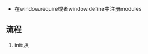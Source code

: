 - 在window.require或者window.define中注册modules

 ## 流程
 1. init:从<script>标签中获取data-main的src，调用loadJS加载main.js。
 -------------------main.js加载中
 2. main.js里执行window.require函数。
 -------------------require函数执行中
 3. 将main模块注册到modules中
 4. 将main模块加入loadingsIds队列中，表示main加载中。
 5. 调用loadDepsModule先加载main模块依赖的其他模块。
 -------------------loadDepsModule函数执行中
 6. forEach调用loadJS加载main模块依赖的其他模块,并注册checkDeps为回调函数。
 -------------------checkDeps回调执行中
 7.遍历加载队列的所有节点 
 8.比如当前遍历到节点A,依赖B,C。那么遍历A的依赖列表，如果发现B,C都加载完成，就执行A的回调函数。
 9.然后将A的回调结果保存在module[A].exports,然后将A模块的加载状态设置为完成。
 10.递归调用checkDeps,即回到第7步
 
 ## 循环依赖检测
 1. 
 
 ## 几个地方出现了回调
 1. 执行loadJs加载某模块.js文件后执行了一次回调
   - 该次回调主要工作是检测loadingsIds队列，然后判断每个已注册模块是否可以更新加载状态。
 2. 某模块require或者define完成后执行了一次回调
 
 ## 依赖树
 从main.js出发，树形展开遍历依赖
